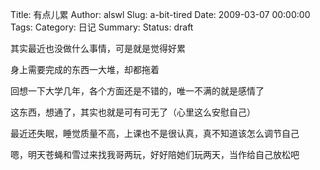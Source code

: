 Title: 有点儿累
Author: alswl
Slug: a-bit-tired
Date: 2009-03-07 00:00:00
Tags: 
Category: 日记
Summary: 
Status: draft

其实最近也没做什么事情，可是就是觉得好累

身上需要完成的东西一大堆，却都拖着

回想一下大学几年，各个方面还是不错的，唯一不满的就是感情了

这东西，想通了，其实也就是可有可无了（心里这么安慰自己）

最近还失眠，睡觉质量不高，上课也不是很认真，真不知道该怎么调节自己

嗯，明天苍蝇和雪过来找我哥两玩，好好陪她们玩两天，当作给自己放松吧

